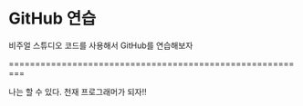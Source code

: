 # GitHub 연습

비주얼 스튜디오 코드를 사용해서 GitHub를 연습해보자

=========================================================

나는 할 수 있다. 천재 프로그래머가 되자!!
